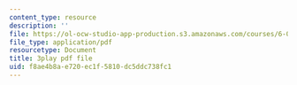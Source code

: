 ```yaml
---
content_type: resource
description: ''
file: https://ol-ocw-studio-app-production.s3.amazonaws.com/courses/6-042j-mathematics-for-computer-science-spring-2015/f8ae4b8ae720ec1f5810dc5ddc738fc1_TWVntUfXsKs.pdf
file_type: application/pdf
resourcetype: Document
title: 3play pdf file
uid: f8ae4b8a-e720-ec1f-5810-dc5ddc738fc1
---
```

